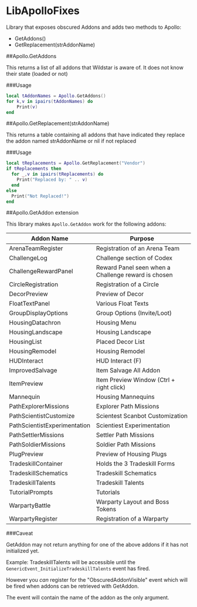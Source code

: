 LibApolloFixes
==============

Library that exposes obscured Addons and adds two methods to Apollo:
* GetAddons()
* GetReplacement(strAddonName)

##Apollo.GetAddons

This returns a list of all addons that Wildstar is aware of.  It does not know their state (loaded or not)

###Usage
```lua
local tAddonNames = Apollo.GetAddons()
for k,v in ipairs(tAddonNames) do
    Print(v)
end
```

##Apollo.GetReplacement(strAddonName)

This returns a table containing all addons that have indicated they replace the addon named strAddonName or nil if not replaced

###Usage
```lua
local tReplacements = Apollo.GetReplacement("Vendor")
if tReplacements then
  for _,v in ipairs(tReplacements) do
    Print("Replaced by: " .. v)
  end
else
  Print("Not Replaced!")
end
```

##Apollo.GetAddon extension

This library makes `Apollo.GetAddon` work for the following addons:

| Addon Name | Purpose |
|------------|---------|
|ArenaTeamRegister|Registration of an Arena Team|
|ChallengeLog|Challenge section of Codex|
|ChallengeRewardPanel|Reward Panel seen when a Challenge reward is chosen|
|CircleRegistration|Registration of a Circle|
|DecorPreview|Preview of Decor|
|FloatTextPanel|Various Float Texts|
|GroupDisplayOptions|Group Options (Invite/Loot)|
|HousingDatachron|Housing Menu|
|HousingLandscape|Housing Landscape|
|HousingList|Placed Decor List|
|HousingRemodel|Housing Remodel|
|HUDInteract|HUD Interact (F)|
|ImprovedSalvage|Item Salvage All Addon|
|ItemPreview|Item Preview Window (Ctrl + right click)|
|Mannequin|Housing Mannequins|
|PathExplorerMissions|Explorer Path Missions|
|PathScientistCustomize|Scientest Scanbot Customization|
|PathScientistExperimentation|Scientiest Experimentation|
|PathSettlerMissions|Settler Path Missions|
|PathSoldierMissions|Soldier Path Missions|
|PlugPreview|Preview of Housing Plugs|
|TradeskillContainer|Holds the 3 Tradeskill Forms|
|TradeskillSchematics|Tradeskill Schematics|
|TradeskillTalents|Tradeskill Talents|
|TutorialPrompts|Tutorials|
|WarpartyBattle|Warparty Layout and Boss Tokens|
|WarpartyRegister|Registration of a Warparty|

###Caveat

GetAddon may not return anything for one of the above addons if it has not initialized yet.

Example: TradeskillTalents will be accessible until the `GenericEvent_InitializeTradeskillTalents` event has fired.


However you *can* register for the "ObscuredAddonVisible" event which will be fired when addons can be retrieved with GetAddon.

The event will contain the name of the addon as the only argument.
